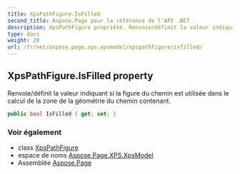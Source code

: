 ```yaml
---
title: XpsPathFigure.IsFilled
second_title: Aspose.Page pour la référence de l'API .NET
description: XpsPathFigure propriété. Renvoie/définit la valeur indiquant si la figure du chemin est utilisée dans le calcul de la zone de la géométrie du chemin contenant.
type: docs
weight: 20
url: /fr/net/aspose.page.xps.xpsmodel/xpspathfigure/isfilled/
---
```

## XpsPathFigure.IsFilled property

Renvoie/définit la valeur indiquant si la figure du chemin est utilisée dans le calcul de la zone de la géométrie du chemin contenant.

```csharp
public bool IsFilled { get; set; }
```

### Voir également

* class [XpsPathFigure](../)
* espace de noms [Aspose.Page.XPS.XpsModel](../../xpspathfigure/)
* Assemblée [Aspose.Page](../../../)


